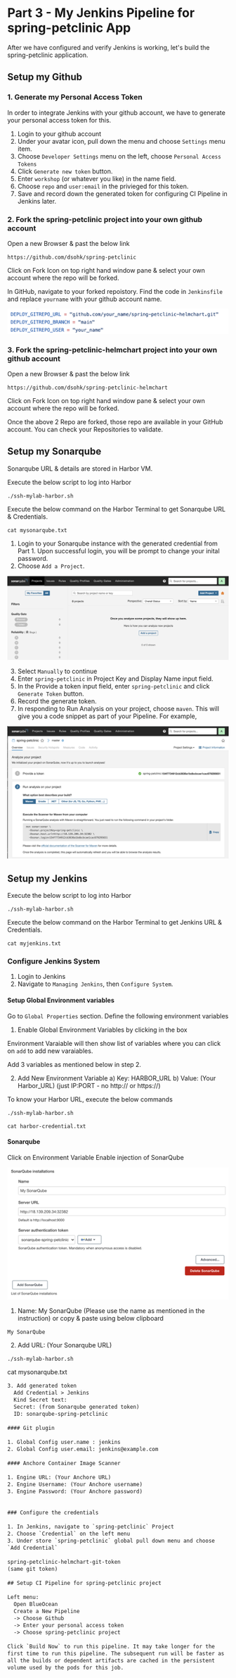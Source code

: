 # Part 3 - My Jenkins Pipeline for spring-petclinic App

After we have configured and verify Jenkins is working, let's build the spring-petclinic application.

## Setup my Github

### 1. Generate my Personal Access Token

In order to integrate Jenkins with your github account, we have to generate your personal access token for this.

1. Login to your github account
2. Under your avatar icon, pull down the menu and choose `Settings` menu item.
3. Choose `Developer Settings` menu on the left, choose `Personal Access Tokens`
4. Click `Generate new token` button.
5. Enter `workshop` (or whatever you like) in the name field.
6. Choose `repo` and `user:email` in the privieged for this token.
7. Save and record down the generated token for configuring CI Pipeline in Jenkins later.

### 2. Fork the spring-petclinic project into your own github account

Open a new Browser & past the below link

```
https://github.com/dsohk/spring-petclinic
```
Click on Fork Icon on top right hand window pane & select your own account where the repo will be forked.

In GitHub, navigate to your forked repoistory. Find the code in `Jenkinsfile` and replace `yourname` with your github account name.

![Code change after forked repo](./images/github-repo-code-change-yourname.png)

### 3. Fork the spring-petclinic-helmchart project into your own github account

Open a new Browser & past the below link

```
https://github.com/dsohk/spring-petclinic-helmchart
```
Click on Fork Icon on top right hand window pane & select your own account where the repo will be forked.

Once the above 2 Repo are forked, those repo are available in your GitHub account. 
You can check your Repositories to validate. 


## Setup my Sonarqube

Sonarqube URL & details are stored in Harbor VM. 

Execute the below script to log into Harbor
```
./ssh-mylab-harbor.sh
```

Execute the below command on the Harbor Terminal to get Sonarqube URL & Credentials.

```
cat mysonarqube.txt
```

1. Login to your Sonarqube instance with the generated credential from Part 1. Upon successful login, you will be prompt to change your inital password. 
2. Choose `Add a Project`. 

![Add Project in Sonarqube](./images/sonarqube-add-project.png)

3. Select `Manually` to continue
3. Enter `spring-petclinic` in Project Key and Display Name input field.
4. In the Provide a token input field, enter `spring-petclinic` and click `Generate Token` button.
5. Record the generate token.
6. In responding to Run Analysis on your project, choose `maven`. This will give you a code snippet as part of your Pipeline. For example,

![Generated Token in Sonarqube](./images/sonarqube-add-project-generated-token.png)

## Setup my Jenkins

Execute the below script to log into Harbor
```
./ssh-mylab-harbor.sh
```

Execute the below command on the Harbor Terminal to get Jenkins URL & Credentials.

```
cat myjenkins.txt
```

### Configure Jenkins System

1. Login to Jenkins
2. Navigate to `Managing Jenkins`, then `Configure System`.

#### Setup Global Environment variables

Go to `Global Properties` section. Define the following environment variables

1. Enable Global Environment Variables by clicking in the box 

Environment Varaiable will then show list of variables where you can click on `add` to add new varaiables. 

Add 3 variables as mentioned below in step 2.

2. Add New Environment Variable
   a) Key: HARBOR_URL
   b) Value: (Your Harbor_URL) (just IP:PORT - no http:// or https://)
   
To know your Harbor URL, execute the below commands

```
./ssh-mylab-harbor.sh
```
```
cat harbor-credential.txt
```

#### Sonarqube

Click on Environment Variable Enable injection of SonarQube

![Configure Sonarqube integration in Jenkins](./images/jenkins-configure-sonarqube.png)

1. Name: My SonarQube (Please use the name as mentioned in the instruction) or copy & paste using below clipboard
```
My SonarQube
```
2. Add URL: (Your Sonarqube URL)
```
./ssh-mylab-harbor.sh
```
cat mysonarqube.txt
```
3. Add generated token 
  Add Credential > Jenkins
  Kind Secret text: 
  Secret: (from Sonarqube generated token)
  ID: sonarqube-spring-petclinic

#### Git plugin

1. Global Config user.name : jenkins
2. Global Config user.email: jenkins@example.com

#### Anchore Container Image Scanner

1. Engine URL: (Your Anchore URL)
2. Engine Username: (Your Anchore username)
3. Engine Password: (Your Anchore password)


### Configure the credentials

1. In Jenkins, navigate to `spring-petclinic` Project
2. Choose `Credential` on the left menu
3. Under store `spring-petclinic` global pull down menu and choose `Add Credential`

spring-petclinic-helmchart-git-token
(same git token)

## Setup CI Pipeline for spring-petclinic project

Left menu:
  Open BlueOcean
  Create a New Pipeline
  -> Choose Github
  -> Enter your personal access token
  -> Choose spring-petclinic project 

Click `Build Now` to run this pipeline. It may take longer for the first time to run this pipeline. The subsequent run will be faster as all the builds or dependent artifacts are cached in the persistent volume used by the pods for this job.




